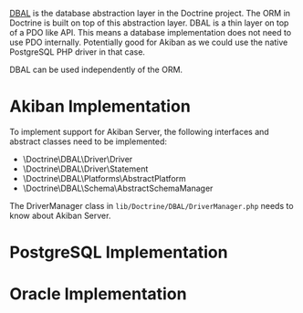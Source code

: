 [DBAL](http://www.doctrine-project.org/projects/dbal.html) is the database abstraction layer in the Doctrine project. The ORM in Doctrine is built on top of this abstraction layer. DBAL is a thin layer on top of a PDO like API. This means a database implementation does not need to use PDO internally. Potentially good for Akiban as we could use the native PostgreSQL PHP driver in that case.

DBAL can be used independently of the ORM.

# Akiban Implementation

To implement support for Akiban Server, the following interfaces and abstract classes need to be implemented:

 * \Doctrine\DBAL\Driver\Driver
 * \Doctrine\DBAL\Driver\Statement
 * \Doctrine\DBAL\Platforms\AbstractPlatform
 * \Doctrine\DBAL\Schema\AbstractSchemaManager

The DriverManager class in `lib/Doctrine/DBAL/DriverManager.php` needs to know about Akiban Server. 

# PostgreSQL Implementation

# Oracle Implementation
